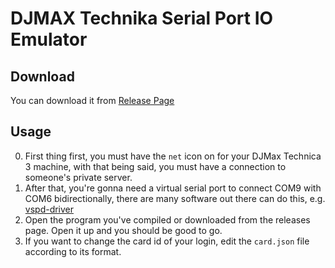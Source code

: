 # DJMAX Technika Serial Port IO Emulator

## Download

You can download it from [Release Page](https://github.com/unlimitedsola/dmt-io-emulator/releases)

## Usage

0. First thing first, you must have the `net` icon on for your DJMax Technica 3 machine, with that being said, you must have a connection to someone's private server.
1. After that, you're gonna need a virtual serial port to connect COM9 with COM6 bidirectionally, there are many software out there can do this, e.g. [vspd-driver](https://www.eltima.com/products/vspdxp/)
2. Open the program you've compiled or downloaded from the releases page. Open it up and you should be good to go.
3. If you want to change the card id of your login, edit the `card.json` file according to its format.
